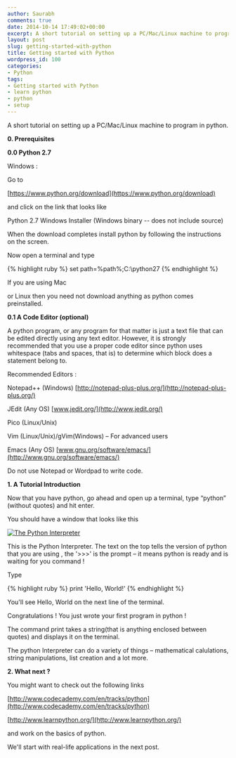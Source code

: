 ```yaml
---
author: Saurabh
comments: true
date: 2014-10-14 17:49:02+00:00
excerpt: A short tutorial on setting up a PC/Mac/Linux machine to program in python.
layout: post
slug: getting-started-with-python
title: Getting started with Python
wordpress_id: 100
categories:
- Python
tags:
- Getting started with Python
- learn python
- python
- setup
---
```


A short tutorial on setting up a PC/Mac/Linux machine to program in python.

<!-- more -->

**0. Prerequisites**



**0.0 Python 2.7**





Windows :





Go to





[https://www.python.org/download](https://www.python.org/download)





and click on the link that looks like





Python 2.7 Windows Installer (Windows binary -- does not include source)





When the download completes install python by following the instructions on the screen.





Now open a terminal and type





{% highlight ruby %}
set path=%path%;C:\python27
{% endhighlight  %}




If you are using Mac





or Linux then you need not download anything as python comes preinstalled.





**0.1 A Code Editor (optional)**





A python program, or any program for that matter is just a text file that can be edited directly using any text editor. However, it is strongly recommended that you use a proper code editor since python uses whitespace (tabs and spaces, that is) to determine which block does a statement belong to.





Recommended Editors :





Notepad++ (Windows) [http://notepad-plus-plus.org/](http://notepad-plus-plus.org/)





JEdit (Any OS) [www.jedit.org/](http://www.jedit.org/)





Pico (Linux/Unix)





Vim (Linux/Unix)/gVim(Windows) – For advanced users





Emacs (Any OS) [www.gnu.org/software/emacs/](http://www.gnu.org/software/emacs/)





Do not use Notepad or Wordpad to write code.



**1. A Tutorial Introduction**



Now that you have python, go ahead and open up a terminal, type “python” (without quotes) and hit enter.





You should have a window that looks like this



[![The Python Interpreter](https://Aniket.files.wordpress.com/2014/10/screenshot-from-2014-10-12-200208.png?w=300)](https://Aniket.files.wordpress.com/2014/10/screenshot-from-2014-10-12-200208.png)



This is the Python Interpreter. The text on the top tells the version of python that you are using , the '>>>' is the prompt – it means python is ready and is waiting for you command !





Type





{% highlight ruby %}
print 'Hello, World!'
{% endhighlight %}




You'll see Hello, World on the next line of the terminal.





Congratulations ! You just wrote your first program in python !





The command print takes a string(that is anything enclosed between quotes) and displays it on the terminal.





The python Interpreter can do a variety of things – mathematical calulations, string manipulations, list creation and a lot more.



**2. What next ?**



You might want to check out the following links





[http://www.codecademy.com/en/tracks/python](http://www.codecademy.com/en/tracks/python)





[http://www.learnpython.org/](http://www.learnpython.org/)





and work on the basics of python.





We'll start with real-life applications in the next post.
